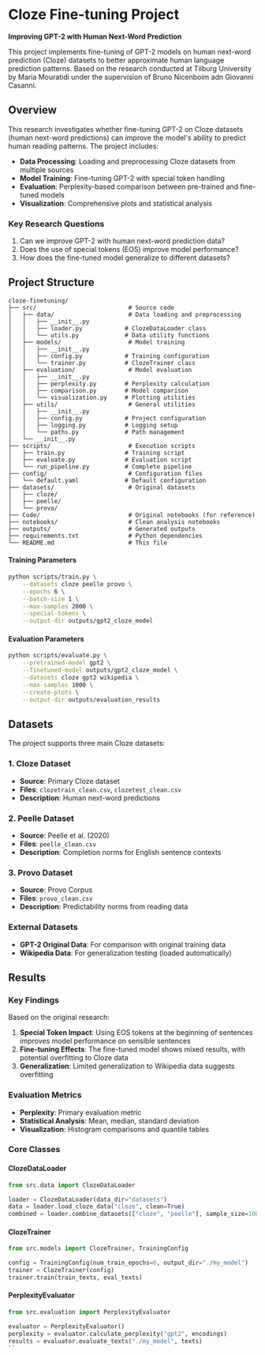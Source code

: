 # Cloze Fine-tuning Project

**Improving GPT-2 with Human Next-Word Prediction**

This project implements fine-tuning of GPT-2 models on human next-word prediction (Cloze) datasets to better approximate human language prediction patterns. Based on the research conducted at Tilburg University by Maria Mouratidi under the supervision of Bruno Nicenboim adn Giovanni Casanni.

## Overview

This research investigates whether fine-tuning GPT-2 on Cloze datasets (human next-word predictions) can improve the model's ability to predict human reading patterns. The project includes:

- **Data Processing**: Loading and preprocessing Cloze datasets from multiple sources
- **Model Training**: Fine-tuning GPT-2 with special token handling
- **Evaluation**: Perplexity-based comparison between pre-trained and fine-tuned models
- **Visualization**: Comprehensive plots and statistical analysis

### Key Research Questions

1. Can we improve GPT-2 with human next-word prediction data?
2. Does the use of special tokens (EOS) improve model performance?
3. How does the fine-tuned model generalize to different datasets?

## Project Structure

```
cloze-finetuning/
├── src/                          # Source code
│   ├── data/                     # Data loading and preprocessing
│   │   ├── __init__.py
│   │   ├── loader.py            # ClozeDataLoader class
│   │   └── utils.py             # Data utility functions
│   ├── models/                   # Model training
│   │   ├── __init__.py
│   │   ├── config.py            # Training configuration
│   │   └── trainer.py           # ClozeTrainer class
│   ├── evaluation/               # Model evaluation
│   │   ├── __init__.py
│   │   ├── perplexity.py        # Perplexity calculation
│   │   ├── comparison.py        # Model comparison
│   │   └── visualization.py     # Plotting utilities
│   ├── utils/                    # General utilities
│   │   ├── __init__.py
│   │   ├── config.py            # Project configuration
│   │   ├── logging.py           # Logging setup
│   │   └── paths.py             # Path management
│   └── __init__.py
├── scripts/                      # Execution scripts
│   ├── train.py                 # Training script
│   ├── evaluate.py              # Evaluation script
│   └── run_pipeline.py          # Complete pipeline
├── config/                       # Configuration files
│   └── default.yaml             # Default configuration
├── datasets/                     # Original datasets
│   ├── cloze/
│   ├── peelle/
│   └── provo/
├── Code/                         # Original notebooks (for reference)
├── notebooks/                    # Clean analysis notebooks
├── outputs/                      # Generated outputs
├── requirements.txt              # Python dependencies
└── README.md                     # This file
```

#### Training Parameters

```bash
python scripts/train.py \
    --datasets cloze peelle provo \
    --epochs 6 \
    --batch-size 1 \
    --max-samples 2000 \
    --special-tokens \
    --output-dir outputs/gpt2_cloze_model
```

#### Evaluation Parameters

```bash
python scripts/evaluate.py \
    --pretrained-model gpt2 \
    --finetuned-model outputs/gpt2_cloze_model \
    --datasets cloze gpt2 wikipedia \
    --max-samples 1000 \
    --create-plots \
    --output-dir outputs/evaluation_results
```

## Datasets

The project supports three main Cloze datasets:

### 1. Cloze Dataset
- **Source**: Primary Cloze dataset
- **Files**: `clozetrain_clean.csv`, `clozetest_clean.csv`
- **Description**: Human next-word predictions

### 2. Peelle Dataset
- **Source**: Peelle et al. (2020)
- **Files**: `peelle_clean.csv`
- **Description**: Completion norms for English sentence contexts

### 3. Provo Dataset
- **Source**: Provo Corpus
- **Files**: `provo_clean.csv`
- **Description**: Predictability norms from reading data

### External Datasets
- **GPT-2 Original Data**: For comparison with original training data
- **Wikipedia Data**: For generalization testing (loaded automatically)

## Results

### Key Findings

Based on the original research:

1. **Special Token Impact**: Using EOS tokens at the beginning of sentences improves model performance on sensible sentences
2. **Fine-tuning Effects**: The fine-tuned model shows mixed results, with potential overfitting to Cloze data
3. **Generalization**: Limited generalization to Wikipedia data suggests overfitting

### Evaluation Metrics

- **Perplexity**: Primary evaluation metric
- **Statistical Analysis**: Mean, median, standard deviation
- **Visualization**: Histogram comparisons and quantile tables

### Core Classes

#### ClozeDataLoader
```python
from src.data import ClozeDataLoader

loader = ClozeDataLoader(data_dir="datasets")
data = loader.load_cloze_data("cloze", clean=True)
combined = loader.combine_datasets(["cloze", "peelle"], sample_size=1000)
```

#### ClozeTrainer
```python
from src.models import ClozeTrainer, TrainingConfig

config = TrainingConfig(num_train_epochs=6, output_dir="./my_model")
trainer = ClozeTrainer(config)
trainer.train(train_texts, eval_texts)
```

#### PerplexityEvaluator
```python
from src.evaluation import PerplexityEvaluator

evaluator = PerplexityEvaluator()
perplexity = evaluator.calculate_perplexity("gpt2", encodings)
results = evaluator.evaluate_texts("./my_model", texts)
``